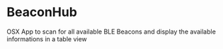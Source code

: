 BeaconHub
=========

OSX App to scan for all available BLE Beacons and display the available informations in a table view
